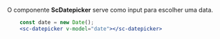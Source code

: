 O componente **ScDatepicker** serve como input para escolher uma data.

```jsx
    const date = new Date();
    <sc-datepicker v-model="date"></sc-datepicker>
```
